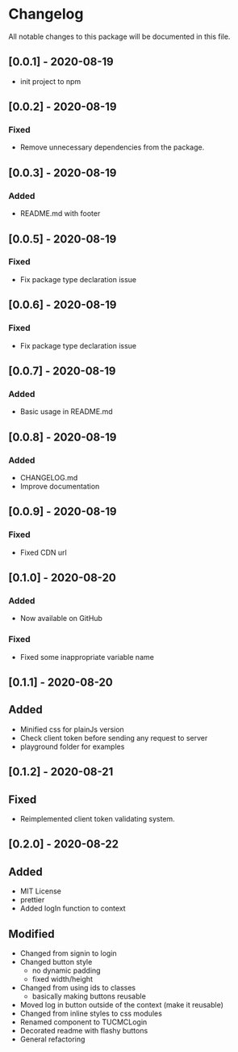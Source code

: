 # Changelog

All notable changes to this package will be documented in this file.

## [0.0.1] - 2020-08-19

- init project to npm

## [0.0.2] - 2020-08-19

### Fixed

- Remove unnecessary dependencies from the package.

## [0.0.3] - 2020-08-19

### Added

- README.md with footer

## [0.0.5] - 2020-08-19

### Fixed

- Fix package type declaration issue

## [0.0.6] - 2020-08-19

### Fixed

- Fix package type declaration issue

## [0.0.7] - 2020-08-19

### Added

- Basic usage in README.md

## [0.0.8] - 2020-08-19

### Added

- CHANGELOG.md
- Improve documentation

## [0.0.9] - 2020-08-19

### Fixed

- Fixed CDN url

## [0.1.0] - 2020-08-20

### Added

- Now available on GitHub

### Fixed

- Fixed some inappropriate variable name

## [0.1.1] - 2020-08-20

## Added

- Minified css for plainJs version
- Check client token before sending any request to server
- playground folder for examples

## [0.1.2] - 2020-08-21

## Fixed

- Reimplemented client token validating system.

## [0.2.0] - 2020-08-22

## Added

- MIT License
- prettier
- Added logIn function to context

## Modified

- Changed from signin to login
- Changed button style
  - no dynamic padding
  - fixed width/height
- Changed from using ids to classes
  - basically making buttons reusable
- Moved log in button outside of the context (make it reusable)
- Changed from inline styles to css modules
- Renamed component to TUCMCLogin
- Decorated readme with flashy buttons
- General refactoring
